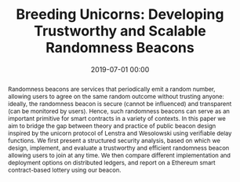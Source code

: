 ---
title: "Breeding Unicorns: Developing Trustworthy and Scalable Randomness Beacons"
category: papers
date: 2019-07-01 00:00
conference: 2nd IEEE International Conference on Blockchain 2019
authors: Samvid Dharanikota, Rene Rydhof Hansen, Michael Jensen, Sebastian Ro Kristensen, Matthias Sass Michno, Yvonne-Anne Pignolet, Stefan Schmid
abstract: "Randomness beacons are services that periodically emit a random number, allowing users to agree on the same random outcome without trusting anyone: ideally, the randomness beacon is secure (cannot be influenced) and transparent (can be monitored by users). Hence, such randomness beacons can serve as an important primitive for smart contracts in a variety of contexts. In this paper we aim to bridge the gap between theory and practice of public beacon design inspired by the unicorn protocol of Lenstra and Wesolowski using verifiable delay functions. We first present a structured security analysis, based on which we design, implement, and evaluate a trustworthy and efficient randomness beacon allowing users to join at any time. We then compare different implementation and deployment options on distributed ledgers, and report on a Ethereum smart contract-based lottery using our beacon."
paperlink: http://eprints.cs.univie.ac.at/6072
hidden: true # don't count this post in blog pagination
paperid: 2
---